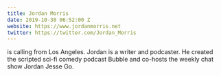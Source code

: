```yaml
---
title: Jordan Morris
date: 2019-10-30 06:52:00 Z
website: https://www.jordanmorris.net
twitter: https://twitter.com/Jordan_Morris
---
```


is calling from Los Angeles. Jordan is a writer and podcaster. He created the scripted sci-fi comedy podcast Bubble and co-hosts the weekly chat show Jordan Jesse Go. 